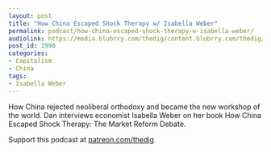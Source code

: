 ```yaml
---
layout: post
title: "How China Escaped Shock Therapy w/ Isabella Weber"
permalink: podcast/how-china-escaped-shock-therapy-w-isabella-weber/
audiolink: https://media.blubrry.com/thedig/content.blubrry.com/thedig/The_Dig-EP_315-Weber.mp3
post_id: 1990
categories: 
- Capitalism
- China
tags: 
- Isabella Weber
---
```


How China rejected neoliberal orthodoxy and became the new workshop of the world. Dan interviews economist Isabella Weber on her book How China Escaped Shock Therapy: The Market Reform Debate. 

Support this podcast at [patreon.com/thedig](patreon.com/thedig)